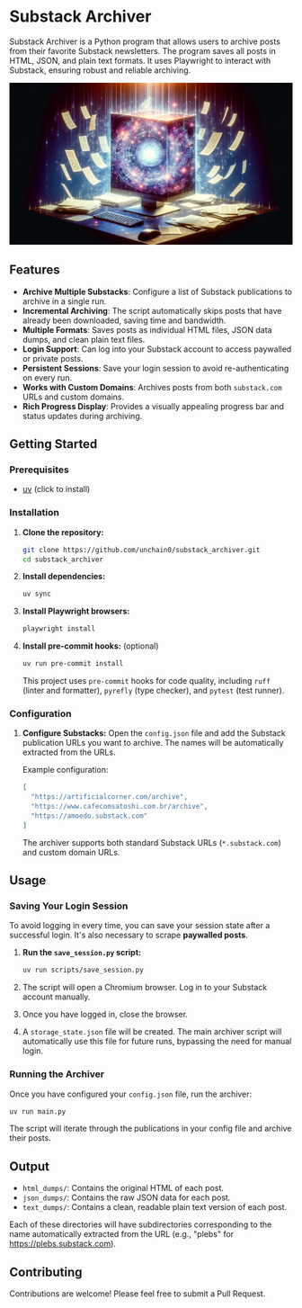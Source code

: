 # Substack Archiver

Substack Archiver is a Python program that allows users to archive posts from
their favorite Substack newsletters. The program saves all posts in HTML, JSON,
and plain text formats. It uses Playwright to interact with Substack,
ensuring robust and reliable archiving.

![Substack Archiver](README/images/cover.png)

## Features

- **Archive Multiple Substacks**: Configure a list of Substack publications to
  archive in a single run.
- **Incremental Archiving**: The script automatically skips posts that have
  already been downloaded, saving time and bandwidth.
- **Multiple Formats**: Saves posts as individual HTML files, JSON data dumps,
  and clean plain text files.
- **Login Support**: Can log into your Substack account to access paywalled or
  private posts.
- **Persistent Sessions**: Save your login session to avoid re-authenticating
  on every run.
- **Works with Custom Domains**: Archives posts from both `substack.com` URLs
  and custom domains.
- **Rich Progress Display**: Provides a visually appealing progress bar and
  status updates during archiving.

## Getting Started

### Prerequisites

- [uv](https://github.com/astral-sh/uv) (click to install)

### Installation

1. **Clone the repository:**

    ```bash
    git clone https://github.com/unchain0/substack_archiver.git
    cd substack_archiver
    ```

2. **Install dependencies:**

    ```bash
    uv sync
    ```

3. **Install Playwright browsers:**

    ```bash
    playwright install
    ```

4. **Install pre-commit hooks:** (optional)

    ```bash
    uv run pre-commit install
    ```

    This project uses `pre-commit` hooks for code quality, including `ruff`
    (linter and formatter), `pyrefly` (type checker), and `pytest` (test runner).

### Configuration

1. **Configure Substacks:**
   Open the `config.json` file and add the Substack publication URLs you want to
   archive. The names will be automatically extracted from the URLs.

   Example configuration:

   ```json
   [
     "https://artificialcorner.com/archive",
     "https://www.cafecomsatoshi.com.br/archive",
     "https://amoedo.substack.com"
   ]
   ```

   The archiver supports both standard Substack URLs (`*.substack.com`) and
   custom domain URLs.

## Usage

### Saving Your Login Session

To avoid logging in every time, you can save your session state after a
successful login. It's also necessary to scrape **paywalled posts**.

1. **Run the `save_session.py` script:**

    ```bash
    uv run scripts/save_session.py
    ```

2. The script will open a Chromium browser. Log in to your Substack account
   manually.
3. Once you have logged in, close the browser.
4. A `storage_state.json` file will be created. The main archiver script will
   automatically use this file for future runs, bypassing the need for manual
   login.

### Running the Archiver

Once you have configured your `config.json` file, run the archiver:

```bash
uv run main.py
```

The script will iterate through the publications in your config file and archive
their posts.

## Output

- `html_dumps/`: Contains the original HTML of each post.
- `json_dumps/`: Contains the raw JSON data for each post.
- `text_dumps/`: Contains a clean, readable plain text version of each post.

Each of these directories will have subdirectories corresponding to the name
automatically extracted from the URL (e.g., "plebs" for
<https://plebs.substack.com>).

## Contributing

Contributions are welcome! Please feel free to submit a Pull Request.
